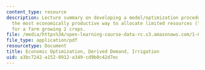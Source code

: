 ```yaml
---
content_type: resource
description: Lecture summary on developing a model/optimization procedure to determine
  the most economically productive way to allocate limited resources (land and water)
  for a farm growing 2 crops.
file: /media/https%3A/open-learning-course-data-rc.s3.amazonaws.com/1-020-ecology-ii-engineering-for-sustainability-spring-2008/a3bc7242a1520912a349cd9b0c42d7ec_lec16_17.pdf
file_type: application/pdf
resourcetype: Document
title: Economic Optimization, Derived Demand, Irrigation
uid: a3bc7242-a152-0912-a349-cd9b0c42d7ec
---
```

